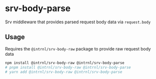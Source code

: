 # srv-body-parse

Srv middleware that provides parsed request body data via `request.body`

## Usage

Requires the `@intrnl/srv-body-raw` package to provide raw request body data

```sh
npm install @intrnl/srv-body-raw @intrnl/srv-body-parse
# pnpm install @intrnl/srv-body-raw @intrnl/srv-body-parse
# yarn add @intrnl/srv-body-raw @intrnl/srv-body-parse
```
